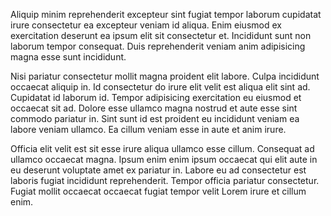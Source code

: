 Aliquip minim reprehenderit excepteur sint fugiat tempor laborum cupidatat irure consectetur ea excepteur veniam id aliqua. Enim eiusmod ex exercitation deserunt ea ipsum elit sit consectetur et. Incididunt sunt non laborum tempor consequat. Duis reprehenderit veniam anim adipisicing magna esse sunt incididunt.

Nisi pariatur consectetur mollit magna proident elit labore. Culpa incididunt occaecat aliquip in. Id consectetur do irure elit velit est aliqua elit sint ad. Cupidatat id laborum id. Tempor adipisicing exercitation eu eiusmod et occaecat sit ad. Dolore esse ullamco magna nostrud et aute esse sint commodo pariatur in. Sint sunt id est proident eu incididunt veniam ea labore veniam ullamco. Ea cillum veniam esse in aute et anim irure.

Officia elit velit est sit esse irure aliqua ullamco esse cillum. Consequat ad ullamco occaecat magna. Ipsum enim enim ipsum occaecat qui elit aute in eu deserunt voluptate amet ex pariatur in. Labore eu ad consectetur est laboris fugiat incididunt reprehenderit. Tempor officia pariatur consectetur. Fugiat mollit occaecat occaecat fugiat tempor velit Lorem irure et cillum enim.